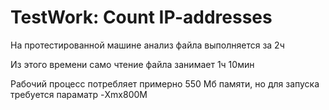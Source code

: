 # TestWork: Count IP-addresses
На протестированной машине анализ файла выполняется за 2ч

Из этого времени само чтение файла занимает 1ч 10мин

Рабочий процесс потребляет примерно 550 Мб памяти, но для запуска требуется параматр -Xmx800M
